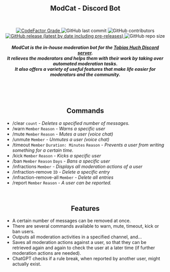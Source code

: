 <section>
  <h1 align="center">
  ModCat - Discord Bot
  </h1>

  <br>

  <p align="center">
  <a href="https://www.codefactor.io/repository/github/martin-herz-io/modcat">
    <img alt="CodeFactor Grade" src="https://img.shields.io/codefactor/grade/github/martin-herz-io/ModCat?logo=github&style=for-the-badge">
  </a>

  <img alt="GitHub last commit" src="https://img.shields.io/github/last-commit/martin-herz-io/ModCat?logo=github&style=for-the-badge">

  <img alt="GitHub contributors" src="https://img.shields.io/github/contributors-anon/martin-herz-io/ModCat?logo=github&style=for-the-badge">

  <br>

  <a href="https://github.com/martin-herz-io/ModCat/releases">
    <img alt="GitHub release (latest by date including pre-releases)" src="https://img.shields.io/github/v/release/martin-herz-io/ModCat?include_prereleases&logo=github&style=for-the-badge">
  </a>

  <img alt="GitHub repo size" src="https://img.shields.io/github/repo-size/martin-herz-io/ModCat?logo=github&style=for-the-badge">
  </p>

  <h5 align="center">
    ModCat is the in-house moderation bot for the <a href="https://discord.gg/huch">Tobias Huch Discord server</a>. <br>
    It relieves the moderators and helps them with their work by taking over automated moderation tasks. <br>
    It also offers a variety of useful features that make life easier for moderators and the community.
  </h5>

  #
</section>

<br><br>

<section>
  <h2 align="center">Commands</h2>
  
  - /clear `count` *- Deletes a specified number of messages.*
  - /warn `Member` `Reason` *- Warns a specific user*
  - /mute `Member` `Reason` *- Mutes a user (voice chat)*
  - /unmute `Member` *- Unmutes a user (voice chat)*
  - /timeout `Member` `Duration: Minutes` `Reason` *- Prevents a user from writing something for a certain time.*
  - /kick `Member` `Reason` *- Kicks a specific user*
  - /ban `Member` `Reason` `Days` *- Bans a specific user*
  - /infractions `Member` *- Displays all moderation actions of a user*
  - /infraction-remove `ID` *- Delete a specific entry*
  - /infraction-remove-all `Member` *- Delete all entries*
  - /report `Member` `Reason` *- A user can be reported.*
</section>

<br>

<section>
  <h2 align="center">Features</h2>
  
  - A certain number of messages can be removed at once.
  - There are several commands available to warn, mute, timeout, kick or ban users.
  - Outputs all moderation activities in a specified channel, and...
  - Saves all moderation actions against a user, so that they can be retrieved again and again to check the user at a later time (if further moderation actions are needed).
  - ChatGPT checks if a rule break, when reported by another user, might actually exist.
</section>
